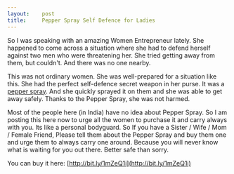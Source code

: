 ```yaml
---
layout:    post
title:     Pepper Spray Self Defence for Ladies
---
```


So I was speaking with an amazing Women Entrepreneur lately. She happened to come across a situation where she had to defend herself against two men who were threatening her. She tried getting away from them, but couldn't. And there was no one nearby.

This was not ordinary women. She was well-prepared for a situation like this. She had the perfect self-defence secret weapon in her purse. It was a [pepper spray](http://en.wikipedia.org/wiki/Pepper_spray). And she quickly sprayed it on them and she was able to get away safely. Thanks to the Pepper Spray, she was not harmed.

Most of the people here (in India) have no idea about Pepper Spray. So I am posting this here now to urge all the women to purchase it and carry always with you. Its like a personal bodyguard. So If you have a Sister / Wife / Mom / Female Friend, Please tell them about the Pepper Spray and buy them one and urge them to always carry one around. Because you will never know what is waiting for you out there. Better safe than sorry.

You can buy it here: [http://bit.ly/1mZeQ1i](http://bit.ly/1mZeQ1i)
